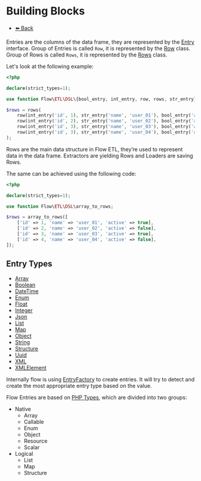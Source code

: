 # Building Blocks

- [⬅️️ Back](core.md)

Entries are the columns of the data frame, they are represented by the [Entry](../../../src/core/etl/src/Flow/ETL/Row/Entry.php) interface.
Group of Entries is called `Row`, it is represented by the [Row](../../../src/core/etl/src/Flow/ETL/Row.php) class.
Group of Rows is called `Rows`, it is represented by the [Rows](../../../src/core/etl/src/Flow/ETL/Rows.php) class.

Let's look at the following example: 

```php
<?php

declare(strict_types=1);

use function Flow\ETL\DSL\{bool_entry, int_entry, row, rows, str_entry};

$rows = rows(
    row(int_entry('id', 1), str_entry('name', 'user_01'), bool_entry('active', true)),
    row(int_entry('id', 2), str_entry('name', 'user_02'), bool_entry('active', false)),
    row(int_entry('id', 3), str_entry('name', 'user_03'), bool_entry('active', true)),
    row(int_entry('id', 3), str_entry('name', 'user_04'), bool_entry('active', false)),
);
```

Rows are the main data structure in Flow ETL, they’re used to represent data in the data frame.
Extractors are yielding Rows and Loaders are saving Rows. 

The same can be achieved using the following code:

```php
<?php

declare(strict_types=1);

use function Flow\ETL\DSL\array_to_rows;

$rows = array_to_rows([
    ['id' => 1, 'name' => 'user_01', 'active' => true],
    ['id' => 2, 'name' => 'user_02', 'active' => false],
    ['id' => 3, 'name' => 'user_03', 'active' => true],
    ['id' => 4, 'name' => 'user_04', 'active' => false],
]);
```

## Entry Types

- [Array](../../../src/core/etl/src/Flow/ETL/Row/Entry/ArrayEntry.php)
- [Boolean](../../../src/core/etl/src/Flow/ETL/Row/Entry/BooleanEntry.php)
- [DateTime](../../../src/core/etl/src/Flow/ETL/Row/Entry/DateTimeEntry.php)
- [Enum](../../../src/core/etl/src/Flow/ETL/Row/Entry/EnumEntry.php)
- [Float](../../../src/core/etl/src/Flow/ETL/Row/Entry/FloatEntry.php)
- [Integer](../../../src/core/etl/src/Flow/ETL/Row/Entry/IntegerEntry.php)
- [Json](../../../src/core/etl/src/Flow/ETL/Row/Entry/JsonEntry.php)
- [List](../../../src/core/etl/src/Flow/ETL/Row/Entry/ListEntry.php)
- [Map](../../../src/core/etl/src/Flow/ETL/Row/Entry/MapEntry.php)
- [Object](../../../src/core/etl/src/Flow/ETL/Row/Entry/ObjectEntry.php)
- [String](../../../src/core/etl/src/Flow/ETL/Row/Entry/StringEntry.php)
- [Structure](../../../src/core/etl/src/Flow/ETL/Row/Entry/StructureEntry.php)
- [Uuid](../../../src/core/etl/src/Flow/ETL/Row/Entry/UuidEntry.php)
- [XML](../../../src/core/etl/src/Flow/ETL/Row/Entry/XMLEntry.php)
- [XMLElement](../../../src/core/etl/src/Flow/ETL/Row/Entry/XMLElementEntry.php)

Internally flow is using [EntryFactory](../../../src/core/etl/src/Flow/ETL/Row/Factory/NativeEntryFactory.php) to create entries. 
It will try to detect and create the most appropriate entry type based on the value.

Flow Entries are based on [PHP Types](../../../src/core/etl/src/Flow/ETL/PHP/Type/Type.php), which are divided into two groups:

- Native
  - Array
  - Callable
  - Enum
  - Object
  - Resource
  - Scalar
- Logical
  - List
  - Map
  - Structure

